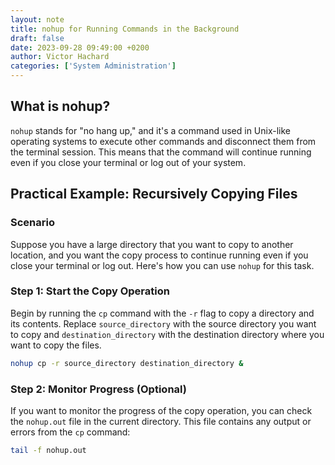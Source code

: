 ```yaml
---
layout: note
title: nohup for Running Commands in the Background
draft: false
date: 2023-09-28 09:49:00 +0200
author: Victor Hachard
categories: ['System Administration']
---
```


## What is nohup?

`nohup` stands for "no hang up," and it's a command used in Unix-like operating systems to execute other commands and disconnect them from the terminal session. This means that the command will continue running even if you close your terminal or log out of your system.

## Practical Example: Recursively Copying Files

### Scenario

Suppose you have a large directory that you want to copy to another location, and you want the copy process to continue running even if you close your terminal or log out. Here's how you can use `nohup` for this task.

### Step 1: Start the Copy Operation

Begin by running the `cp` command with the `-r` flag to copy a directory and its contents. Replace `source_directory` with the source directory you want to copy and `destination_directory` with the destination directory where you want to copy the files.

```sh
nohup cp -r source_directory destination_directory &
```

### Step 2: Monitor Progress (Optional)

If you want to monitor the progress of the copy operation, you can check the `nohup.out` file in the current directory. This file contains any output or errors from the `cp` command:

```sh
tail -f nohup.out
```
